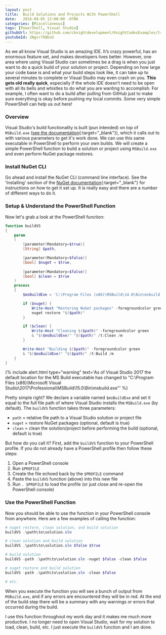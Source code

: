 ```yaml
---
layout: post
title:  Build Solutions and Projects With PowerShell
date:   2016-09-05 12:00:00 -0700
categories: [Miscellaneous]
tags: [PowerShell, Visual Studio]
githubUrl: https://github.com/cknightdevelopment/KnightCodesExamples/tree/master/Miscellaneous/Build%20Solutions%20and%20Projects%20With%20PowerShell
youtubeId: 2Ngvr79QbsU
---
```


As we all know Visual Studio is an amazing IDE. It’s crazy powerful, has an enormous feature set, and makes developers lives better. However, one area where using Visual Studio can sometimes be a drag is when you just want to do a quick build of your solution or project. Depending on how large your code base is and what your build steps look like, it can take up to several minutes to complete or Visual Studio may even crash on you. **This gets old really quick**, especially if the whole IDE doesn’t need to be open with all its bells and whistles to do what you are wanting to accomplish. For example, I often want to do a build after pulling from GitHub just to make sure everything is okay before pushing my local commits. Some very simple PowerShell can help us out here!

### Overview

Visual Studio's build functionality is built (pun intended) on top of `MSBuild.exe` ([see the documentation](https://msdn.microsoft.com/en-us/library/ms164311.aspx){:target="_blank"}), which it calls out to with various parameters to get it's work done. We can use this same executable in PowerShell to perform your own builds. We will create a simple PowerShell function to build a solution or project using `MSBuild.exe` and even perform NuGet package restores.

### Install NuGet CLI

Go ahead and install the NuGet CLI (command line interface). See the 'Installing' section of the [NuGet documentation](https://docs.nuget.org/consume/command-line-reference){:target="_blank"} for instructions on how to get it set up. It is really easy and there are a number of different ways to do it.

### Setup & Understand the PowerShell Function

Now let's grab a look at the PowerShell function:

```powershell
function buildVS
{
    param
    (
        [parameter(Mandatory=$true)]
        [String] $path,

        [parameter(Mandatory=$false)]
        [bool] $nuget = $true,
        
        [parameter(Mandatory=$false)]
        [bool] $clean = $true
    )
    process
    {
        $msBuildExe = 'C:\Program Files (x86)\MSBuild\14.0\Bin\msbuild.exe'

        if ($nuget) {
            Write-Host "Restoring NuGet packages" -foregroundcolor green
            nuget restore "$($path)"
        }

        if ($clean) {
            Write-Host "Cleaning $($path)" -foregroundcolor green
            & "$($msBuildExe)" "$($path)" /t:Clean /m
        }

        Write-Host "Building $($path)" -foregroundcolor green
        & "$($msBuildExe)" "$($path)" /t:Build /m
    }
}
``` 

{% include alert.html 
    type="warning" 
    text='As of Visual Studio 2017 the default location for the MS Build executable has changed to "C:\Program Files (x86)\Microsoft Visual Studio\2017\Professional\MSBuild\15.0\Bin\msbuild.exe"'
%}

Pretty simple right? We declare a variable named `$msBuildExe` and set it equal to the full file path of where Visual Studio installs the `MSBuild.exe` (by default). The `buildVS` function takes three parameters:

- `path` = relative file path to a Visual Studio solution or project file
- `nuget` = restore NuGet packages (optional, default is true)
- `clean` = clean the solution/project before performing the build (optional, default is true)

But how do you call it? First, add the `buildVS` function to your PowerShell profile. If you do not already have a PowerShell profile then follow these steps:

1. Open a PowerShell console
2. Run `$PROFILE`
3. Create the file echoed back by the `$PROFILE` command
4. Paste the `buildVS` function (above) into this new file
5. Run `. $PROFILE` to load the profile (or just close and re-open the PowerShell console)

### Use the PowerShell Function

Now you should be able to use the function in your PowerShell console from anywhere. Here are a few examples of calling the function:

```powershell
# nuget restore, clean solution, and build solution
buildVS .\path\to\solution.sln

# clean solution and build solution
buildVS .\path\to\solution.sln $false $true

# build solution
buildVS -path .\path\to\solution.sln -nuget $false -clean $false

# nuget restore and build solution
buildVS -path .\path\to\solution.sln -clean $false

# etc.
```

When you execute the function you will see a bunch of output from `MSBuild.exe`, and if any errors are encountered they will be in red. At the end of the build step there will be a summary with any warnings or errors that occurred during the build.

I use this function throughout my work day and it makes me much more productive. I no longer need to open Visual Studio, wait for my solution to load, clean, build, etc. I just execute the `buildVS` function and I am done. 
